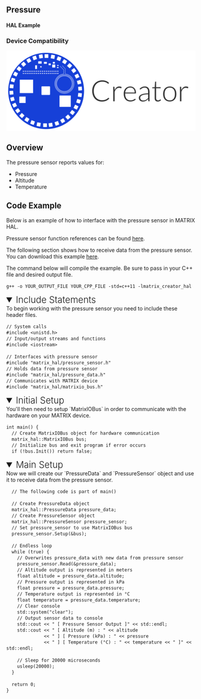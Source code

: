 <h2 style="padding-top:0">Pressure</h2>
<h4 style="padding-top:0">HAL Example</h4>

### Device Compatibility
<img class="creator-compatibility-icon" src="../../img/creator-icon.svg">

## Overview

The pressure sensor reports values for:

* Pressure
* Altitude
* Temperature

## Code Example

Below is an example of how to interface with the pressure sensor in MATRIX HAL.

Pressure sensor function references can be found [here](/matrix-hal/reference/pressure).

The following section shows how to receive data from the pressure sensor. You can download this example <a href="https://raw.githubusercontent.com/matrix-io/matrix-hal-examples/master/sensors/pressure_sensor.cpp" target="_blank">here</a>.

The command below will compile the example. Be sure to pass in your C++ file and desired output file.

```language-cpp
g++ -o YOUR_OUTPUT_FILE YOUR_CPP_FILE -std=c++11 -lmatrix_creator_hal
```

<details open>
<summary style="font-size: 1.5rem; font-weight: 300;">Include Statements</summary>
To begin working with the pressure sensor you need to include these header files.

```language-cpp
// System calls
#include <unistd.h>
// Input/output streams and functions
#include <iostream>

// Interfaces with pressure sensor
#include "matrix_hal/pressure_sensor.h"
// Holds data from pressure sensor
#include "matrix_hal/pressure_data.h"
// Communicates with MATRIX device
#include "matrix_hal/matrixio_bus.h"
```

</details>

<details open>
<summary style="font-size: 1.5rem; font-weight: 300;">Initial Setup</summary>
You'll then need to setup `MatrixIOBus` in order to communicate with the hardware on your MATRIX device.

```language-cpp
int main() {
  // Create MatrixIOBus object for hardware communication
  matrix_hal::MatrixIOBus bus;
  // Initialize bus and exit program if error occurs
  if (!bus.Init()) return false;
```

</details>

<details open>
<summary style="font-size: 1.5rem; font-weight: 300;">Main Setup</summary>
Now we will create our `PressureData` and `PressureSensor` object and use it to receive data from the pressure sensor.

```language-cpp
  // The following code is part of main()

  // Create PressureData object
  matrix_hal::PressureData pressure_data;
  // Create PressureSensor object
  matrix_hal::PressureSensor pressure_sensor;
  // Set pressure_sensor to use MatrixIOBus bus
  pressure_sensor.Setup(&bus);

  // Endless loop
  while (true) {
    // Overwrites pressure_data with new data from pressure sensor
    pressure_sensor.Read(&pressure_data);
    // Altitude output is represented in meters
    float altitude = pressure_data.altitude;
    // Pressure output is represented in kPa
    float pressure = pressure_data.pressure;
    // Temperature output is represented in °C
    float temperature = pressure_data.temperature;
    // Clear console
    std::system("clear");
    // Output sensor data to console
    std::cout << " [ Pressure Sensor Output ]" << std::endl;
    std::cout << " [ Altitude (m) : " << altitude
              << " ] [ Pressure (kPa) : " << pressure
              << " ] [ Temperature (°C) : " << temperature << " ]" << std::endl;

    // Sleep for 20000 microseconds
    usleep(20000);
  }

  return 0;
}
```

</details>